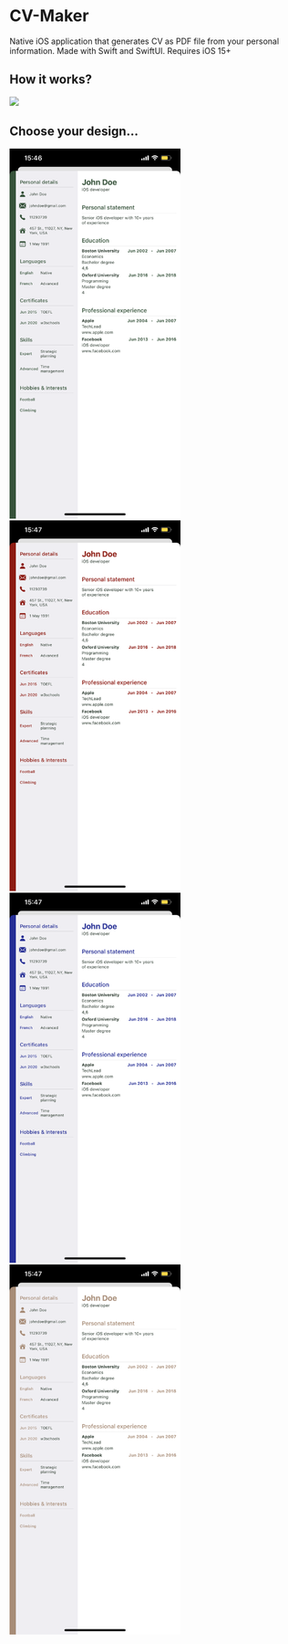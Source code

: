 # CV-Maker
Native iOS application that generates CV as PDF file from your personal information. Made with Swift and SwiftUI. Requires iOS 15+

## How it works?

<div><img src="screenshots/v1.gif" width=300></div>


## Choose your design...


<div style: display = .flex>

<img src="screenshots/d1.PNG" width=300>
<img src="screenshots/d2.PNG" width=300>
<img src="screenshots/d3.PNG" width=300>
<img src="screenshots/d4.PNG" width=300>
  
</div>
